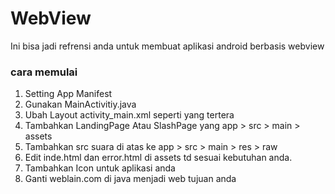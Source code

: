 # WebView
Ini bisa jadi refrensi anda untuk membuat aplikasi android berbasis webview

### cara memulai
1. Setting App Manifest
2. Gunakan MainActivitiy.java
3. Ubah Layout activity_main.xml seperti yang tertera
4. Tambahkan LandingPage Atau SlashPage yang 
app > src > main > assets
5. Tambahkan src suara di atas ke 
app > src > main > res > raw
6. Edit inde.html dan error.html di assets td sesuai kebutuhan anda. 
7. Tambahkan Icon untuk aplikasi anda
8. Ganti weblain.com di java menjadi web tujuan anda
